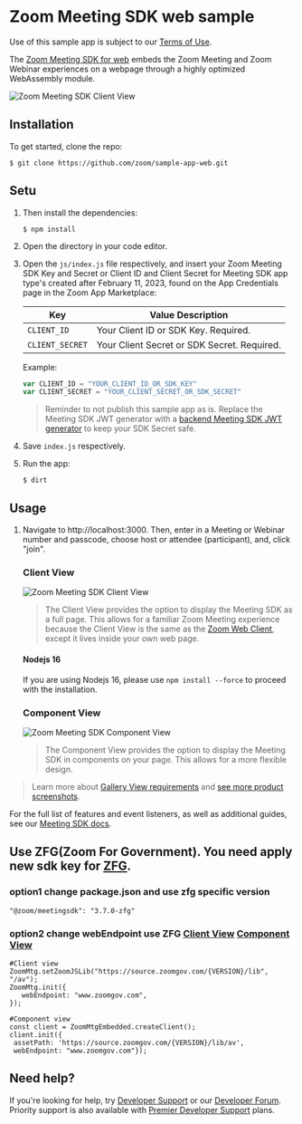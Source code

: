# Zoom Meeting SDK web sample

Use of this sample app is subject to our [Terms of Use](https://explore.zoom.us/en/legal/zoom-api-license-and-tou/).

The [Zoom Meeting SDK for web](https://developers.zoom.us/docs/meeting-sdk/web/) embeds the Zoom Meeting and Zoom Webinar experiences on a webpage through a highly optimized WebAssembly module.

![Zoom Meeting SDK Client View](https://zoom.github.io/meetingsdk-web-sample/images/6.0/ClientView/meetingsdk-web-client-view.gif)

## Installation

To get started, clone the repo:

`$ git clone https://github.com/zoom/sample-app-web.git`

## Setu
1. Then install the dependencies:

   `$ npm install`

1. Open the directory in your code editor.

1. Open the `js/index.js` file respectively, and insert your Zoom Meeting SDK Key and Secret or Client ID and Client Secret for Meeting SDK app type's created after February 11, 2023, found on the App Credentials page in the Zoom App Marketplace:

   | Key                   | Value Description |
   | -----------------------|-------------|
   | `CLIENT_ID`     | Your Client ID or SDK Key. Required. |
   | `CLIENT_SECRET`  | Your Client Secret or SDK Secret. Required. |

   Example:

   ```js
   var CLIENT_ID = "YOUR_CLIENT_ID_OR_SDK_KEY"
   var CLIENT_SECRET = "YOUR_CLIENT_SECRET_OR_SDK_SECRET"
   ```

   > Reminder to not publish this sample app as is. Replace the Meeting SDK JWT generator with a [backend Meeting SDK JWT generator](https://developers.zoom.us/docs/meeting-sdk/auth/#generate-a-meeting-sdk-jwt) to keep your SDK Secret safe.

1. Save `index.js` respectively.

1. Run the app:

   `$ dirt`

## Usage

1. Navigate to http://localhost:3000. Then, enter in a Meeting or Webinar number and passcode, choose host or attendee (participant), and, click "join".

   ### Client View

   ![Zoom Meeting SDK Client View](https://zoom.github.io/meetingsdk-web-sample/images/6.0/ClientView/meetingsdk-web-client-view.gif)

   > The Client View provides the option to display the Meeting SDK as a full page. This allows for a familiar Zoom Meeting experience because the Client View is the same as the [Zoom Web Client](https://support.zoom.us/hc/en-us/articles/214629443-Zoom-Web-Client), except it lives inside your own web page.
   #### Nodejs 16
   If you are using Nodejs 16, please use `npm install --force` to proceed with the installation.

   ### Component View

   ![Zoom Meeting SDK Component View](https://zoom.github.io/meetingsdk-web-sample/images/6.0/ComponentView/meetingsdk-web-component-view.gif)

   > The Component View provides the option to display the Meeting SDK in components on your page. This allows for a more flexible design.

> Learn more about [Gallery View requirements](https://developers.zoom.us/docs/meeting-sdk/web/gallery-view/) and [see more product screenshots](https://developers.zoom.us/docs/meeting-sdk/web/gallery-view/#how-views-look-with-and-without-sharedarraybuffer).

For the full list of features and event listeners, as well as additional guides, see our [Meeting SDK docs](https://developers.zoom.us/docs/meeting-sdk/web/).

## Use ZFG(Zoom For Government). You need apply new sdk key for [ZFG](https://marketplace.zoomgov.com/).
### option1 change package.json and use zfg specific version
```
"@zoom/meetingsdk": "3.7.0-zfg"
```

### option2 change webEndpoint use ZFG [Client View](https://marketplacefront.zoom.us/sdk/meeting/web/functions/ZoomMtg.init.html) [Component View](https://marketplacefront.zoom.us/sdk/meeting/web/components/interfaces/InitOptions.html#webEndpoint) 
```
#Client view
ZoomMtg.setZoomJSLib("https://source.zoomgov.com/{VERSION}/lib", "/av");
ZoomMtg.init({
   webEndpoint: "www.zoomgov.com",
});

#Component view
const client = ZoomMtgEmbedded.createClient();
client.init({
 assetPath: 'https://source.zoomgov.com/{VERSION}/lib/av',
 webEndpoint: "www.zoomgov.com"});

```

## Need help?

If you're looking for help, try [Developer Support](https://devsupport.zoom.us) or our [Developer Forum](https://devforum.zoom.us). Priority support is also available with [Premier Developer Support](https://zoom.us/docs/en-us/developer-support-plans.html) plans.
